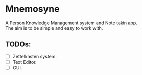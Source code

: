 # Mnemosyne
A Person Knowledge Management system and Note takin app.  
The aim is to be simple and easy to work with. 

## TODOs:
- [ ] Zettelkasten system.
- [ ] Text Editor.
- [ ] GUI.